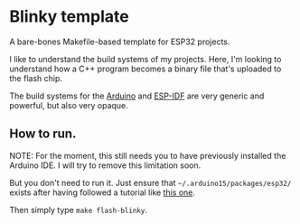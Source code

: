 # Blinky template

A bare-bones Makefile-based template for ESP32 projects.

I like to understand the build systems of my projects.  Here, I'm
looking to understand how a C++ program becomes a binary file
that's uploaded to the flash chip.

The build systems for the [Arduino][1] and [ESP-IDF]() are very
generic and powerful, but also very opaque.

## How to run.

NOTE: For the moment, this still needs you to have previously
installed the Arduino IDE.  I will try to remove this limitation soon.

But you don't need to run it.  Just ensure that
`~/.arduino15/packages/esp32/` exists after having followed a tutorial
like [this one][1].

Then simply type `make flash-blinky`.

[1]: https://randomnerdtutorials.com/installing-the-esp32-board-in-arduino-ide-windows-instructions/
[2]: https://docs.espressif.com/projects/esp-idf/en/latest/esp32/get-started/index.html
